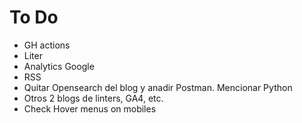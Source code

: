 # To Do

- GH actions
- Liter
- Analytics Google
- RSS
- Quitar Opensearch del blog y anadir Postman. Mencionar Python
- Otros 2 blogs de linters, GA4, etc.
- Check Hover menus on mobiles